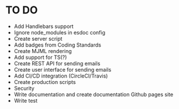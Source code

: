 # TO DO

* Add Handlebars support
* Ignore node_modules in esdoc config
* Create server script
* Add badges from Coding Standards
* Create MJML rendering
* Add support for TS(?)
* Create REST API for sending emails
* Create user interface for sending emails
* Add CI/CD integration (CircleCI/Travis)
* Create production scripts
* Security
* Write documentation and create documentation Github pages site
* Write test

